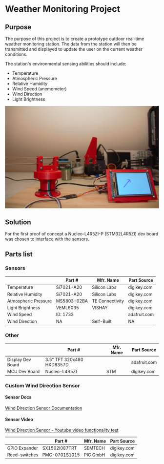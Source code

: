 
# Weather Monitoring Project


## Purpose
The purpose of this project is to create a prototype outdoor real-time weather monitoring station. The data from the station will then be transmitted and displayed to update the user on the current weather conditions.
   
The station's environmental sensing abilities should include:
- Temperature
- Atmospheric Pressure
- Relative Humidity
- Wind Speed (anemometer)
- Wind Direction
- Light Brightness


![Wind Direction Sensor with Display showing arrow](https://github.com/Electronic-Emily/WeatherMonitoringSensors/blob/main/docs/Wind_Sensor/pictures/Assembled_With_Display.PNG)



## Solution

For the first proof of concept a Nucleo-L4R5ZI-P (STM32L4R5ZI) dev board was chosen to interface with the sensors.


## Parts list
	
### Sensors	
  
  |      | Part # | Mfr. Name| Part Source                         |
|----------------|-------------------|--------------|------------------|
|Temperature          |Si7021-A20 | Silicon Labs | digikey.com |
|Relative Humidity    |Si7021-A20 | Silicon Labs | digikey.com  |
|Atmospheric Pressure | MS5803-02BA | TE Connectivity|  digikey.com |
|Light Brightness | VEML6035 | VISHAY | digikey.com |
|Wind Speed | ID: 1733 | | adafruit.com |
|Wind Direction | NA |  Self-Built | NA |


### Other
  |                | Part #  |  Mfr. Name                    | Part Source                         |
|--------|--------|----------|-----------|
|Display Dev Board | 3.5" TFT 320x480 HXD8357D |  | adafruit.com |
|MCU Dev Board| Nucleo-L4R5ZI | STM  | digikey.com |


### Custom Wind Direction Sensor 
#### Sensor Docs
[Wind Direction Sensor Documentation](https://github.com/Electronic-Emily/WeatherMonitoringSensors/tree/main/docs/Wind_Sensor)
#### Sensor Video
[Wind Direction Sensor - Youtube video functionality test](https://www.youtube.com/watch?v=b739gNtUACo)

  |    | Part #  |  Mfr. Name      | Part Source      |
|------|-----|----|-----------|
|GPIO Expander | SX1502I087TRT | SEMTECH  | digikey.com |
|Reed-switches | PMC-0701S1015 | PIC GmbH | digikey.com |


